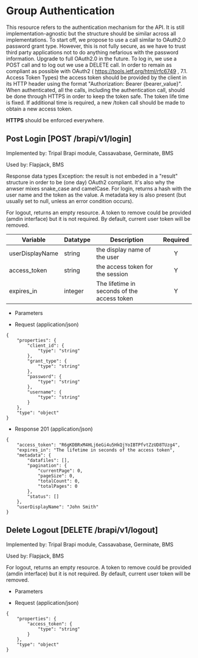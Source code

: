 
# Group Authentication

This resource refers to the authentication mechanism for the API. It is still implementation-agnostic but the structure
should be similar across all implementations. To start off, we propose to use a call similar to OAuth2.0 password grant type. However, this is not fully secure, as we have to trust third party applications not to do anything nefarious with the password information. Upgrade to full OAuth2.0 in the future.
To log in, we use a POST call and to log out we use a DELETE call. In order to remain as compliant as possible with OAuth2 ( https://tools.ietf.org/html/rfc6749 , 7.1.  Access Token Types)
the access token should be provided by the client in its HTTP header using the format "Authorization: Bearer {bearer_value}".
When authenticated, all the calls, including the authentication call, should be done through HTTPS in order to keep the token safe.
The token life time is fixed. If additional time is required, a new /token call should be made to obtain a new access token.

**HTTPS** should be enforced everywhere.





## Post Login  [POST /brapi/v1/login]

Implemented by: Tripal Brapi module, Cassavabase, Germinate, BMS

Used by: Flapjack, BMS

Response data types
Exception: the result is not embeded in a "result" structure in order to be (one day) OAuth2 compliant. It's also why the anwser mixes snake_case and camelCase.
For login, returns a hash with the user name and the token as the value. A metadata key is also present (but usually set to null, unless an error condition occurs).

For logout, returns an empty resource. A token to remove could be provided (amdin interface) but it is not required. By default, current user token will be removed.

|Variable|Datatype|Description|Required|  
|------|------|------|:-----:|
| userDisplayName| string| the display name of the user | Y |
| access_token | string | the access token for the session | Y |
| expires_in | integer | The lifetime in seconds of the access token | Y |  

+ Parameters
 
+ Request (application/json)
```
{
    "properties": {
        "client_id": {
            "type": "string"
        },
        "grant_type": {
            "type": "string"
        },
        "password": {
            "type": "string"
        },
        "username": {
            "type": "string"
        }
    },
    "type": "object"
}
```



+ Response 201 (application/json)
```
{
    "access_token": "R6gKDBRxM4HLj6eGi4u5HkQjYoIBTPfvtZzUD8TUzg4",
    "expires_in": "The lifetime in seconds of the access token",
    "metadata": {
        "datafiles": [],
        "pagination": {
            "currentPage": 0,
            "pageSize": 0,
            "totalCount": 0,
            "totalPages": 0
        },
        "status": []
    },
    "userDisplayName": "John Smith"
}
```



## Delete Logout  [DELETE /brapi/v1/logout]

Implemented by: Tripal Brapi module, Cassavabase, Germinate, BMS

Used by: Flapjack, BMS

For logout, returns an empty resource. A token to remove could be provided (amdin interface) but it is not required. By default, current user token will be removed. 

+ Parameters
 
+ Request (application/json)
```
{
    "properties": {
        "access_token": {
            "type": "string"
        }
    },
    "type": "object"
}
```



